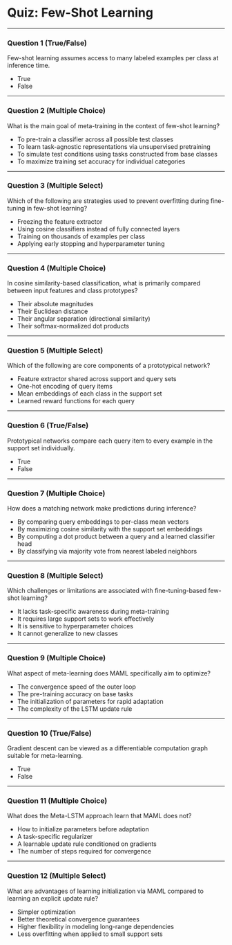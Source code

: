 # Quiz: Few-Shot Learning

---

### Question 1 (True/False)  
Few-shot learning assumes access to many labeled examples per class at inference time.

- True  
- False  

---

### Question 2 (Multiple Choice)  
What is the main goal of meta-training in the context of few-shot learning?

- To pre-train a classifier across all possible test classes  
- To learn task-agnostic representations via unsupervised pretraining  
- To simulate test conditions using tasks constructed from base classes  
- To maximize training set accuracy for individual categories  

---

### Question 3 (Multiple Select)  
Which of the following are strategies used to prevent overfitting during fine-tuning in few-shot learning?

- Freezing the feature extractor  
- Using cosine classifiers instead of fully connected layers  
- Training on thousands of examples per class  
- Applying early stopping and hyperparameter tuning  

---

### Question 4 (Multiple Choice)  
In cosine similarity-based classification, what is primarily compared between input features and class prototypes?

- Their absolute magnitudes  
- Their Euclidean distance  
- Their angular separation (directional similarity)  
- Their softmax-normalized dot products  

---

### Question 5 (Multiple Select)  
Which of the following are core components of a prototypical network?

- Feature extractor shared across support and query sets  
- One-hot encoding of query items  
- Mean embeddings of each class in the support set  
- Learned reward functions for each query  

---

### Question 6 (True/False)  
Prototypical networks compare each query item to every example in the support set individually.

- True  
- False  

---

### Question 7 (Multiple Choice)  
How does a matching network make predictions during inference?

- By comparing query embeddings to per-class mean vectors  
- By maximizing cosine similarity with the support set embeddings  
- By computing a dot product between a query and a learned classifier head  
- By classifying via majority vote from nearest labeled neighbors  

---

### Question 8 (Multiple Select)  
Which challenges or limitations are associated with fine-tuning-based few-shot learning?

- It lacks task-specific awareness during meta-training  
- It requires large support sets to work effectively  
- It is sensitive to hyperparameter choices  
- It cannot generalize to new classes  

---

### Question 9 (Multiple Choice)  
What aspect of meta-learning does MAML specifically aim to optimize?

- The convergence speed of the outer loop  
- The pre-training accuracy on base tasks  
- The initialization of parameters for rapid adaptation  
- The complexity of the LSTM update rule  

---

### Question 10 (True/False)  
Gradient descent can be viewed as a differentiable computation graph suitable for meta-learning.

- True  
- False  

---

### Question 11 (Multiple Choice)  
What does the Meta-LSTM approach learn that MAML does not?

- How to initialize parameters before adaptation  
- A task-specific regularizer  
- A learnable update rule conditioned on gradients  
- The number of steps required for convergence  

---

### Question 12 (Multiple Select)  
What are advantages of learning initialization via MAML compared to learning an explicit update rule?

- Simpler optimization  
- Better theoretical convergence guarantees  
- Higher flexibility in modeling long-range dependencies  
- Less overfitting when applied to small support sets  
